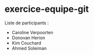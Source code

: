 # exercice-equipe-git

Liste de participants :

- Caroline Verpoorten
- Donovan Herion
- Kim Couchard
- Ahmed Soleiman
